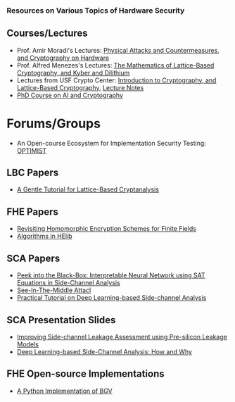 ### Resources on Various Topics of Hardware Security

## Courses/Lectures
* Prof. Amir Moradi's Lectures: [Physical Attacks and Countermeasures, and Cryptography on Hardware](https://www.youtube.com/@AmirMoradi_impsec/playlists)
* Prof. Alfred Menezes's Lectures: [The Mathematics of Lattice-Based Cryptography, and Kyber and Dilithium](https://cryptography101.ca/)
* Lectures from USF Crypto Center: [Introduction to Cryptography, and Lattice-Based Cryptography](https://www.youtube.com/@usfcryptocenter9924/playlists), [Lecture Notes](https://www.usf-crypto.org/lattice-based-crypto/)
* [PhD Course on AI and Cryptography](https://www.youtube.com/watch?v=vxlUxhl_uEA&list=PLj3Zm3oqZotP_WZQjfxl3zDfSeoN9o_yp)

# Forums/Groups
* An Open-course Ecosystem for Implementation Security Testing: [OPTIMIST](https://optimist-ose.org/)

## LBC Papers
* [A Gentle Tutorial for Lattice-Based Cryptanalysis](https://eprint.iacr.org/2023/032.pdf)

## FHE Papers
* [Revisiting Homomorphic Encryption Schemes for Finite Fields](https://eprint.iacr.org/2021/204.pdf)
* [Algorithms in HElib](https://eprint.iacr.org/2014/106.pdf)

## SCA Papers
* [Peek into the Black-Box: Interpretable Neural Network using SAT Equations in Side-Channel Analysis](file:///C:/Users/agolder/Downloads/TCHES2023_2_02.pdf)
* [See-In-The-Middle Attacl](https://eprint.iacr.org/2020/210.pdf)
* [Practical Tutorial on Deep Learning-based Side-channel Analysis](https://eprint.iacr.org/2025/471.pdf)

## SCA Presentation Slides
* [Improving Side-channel Leakage Assessment using Pre-silicon Leakage Models](https://www.cosade.org/cosade23/slides/Shanmugam.pdf)
* [Deep Learning-based Side-Channel Analysis: How and Why](https://lucamariot.org/files/slides/ai_crypto_2023_lecture_6.pdf)

## FHE Open-source Implementations
* [A Python Implementation of BGV](https://github.com/Jyun-Neng/PyFHE)